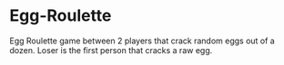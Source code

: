 # Egg-Roulette
Egg Roulette game between 2 players that crack random eggs out of a dozen. Loser is the first person that cracks a raw egg.

